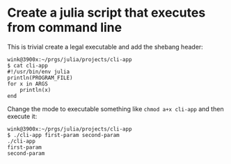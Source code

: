 # Create a julia script that executes from command line

This is trivial create a legal executable and add
the shebang header:

```
wink@3900x:~/prgs/julia/projects/cli-app
$ cat cli-app 
#!/usr/bin/env julia
println(PROGRAM_FILE)
for x in ARGS
	println(x)
end
```

Change the mode to executable something like
`chmod a+x cli-app` and then execute it:
```
wink@3900x:~/prgs/julia/projects/cli-app
$ ./cli-app first-param second-param
./cli-app
first-param
second-param
```
